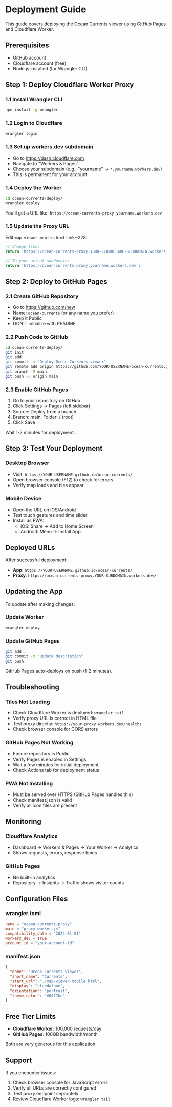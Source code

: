 # Deployment Guide

This guide covers deploying the Ocean Currents viewer using GitHub Pages and Cloudflare Worker.

## Prerequisites

- GitHub account
- Cloudflare account (free)
- Node.js installed (for Wrangler CLI)

## Step 1: Deploy Cloudflare Worker Proxy

### 1.1 Install Wrangler CLI
```bash
npm install -g wrangler
```

### 1.2 Login to Cloudflare
```bash
wrangler login
```

### 1.3 Set up workers.dev subdomain
- Go to https://dash.cloudflare.com
- Navigate to "Workers & Pages"
- Choose your subdomain (e.g., "yourname" → `*.yourname.workers.dev`)
- This is permanent for your account

### 1.4 Deploy the Worker
```bash
cd ocean-currents-deploy/
wrangler deploy
```

You'll get a URL like: `https://ocean-currents-proxy.yourname.workers.dev`

### 1.5 Update the Proxy URL
Edit `map-viewer-mobile.html` line ~228:
```javascript
// Change from:
return 'https://ocean-currents-proxy.YOUR-CLOUDFLARE-SUBDOMAIN.workers.dev';

// To your actual subdomain:
return 'https://ocean-currents-proxy.yourname.workers.dev';
```

## Step 2: Deploy to GitHub Pages

### 2.1 Create GitHub Repository
- Go to https://github.com/new
- Name: `ocean-currents` (or any name you prefer)
- Keep it Public
- DON'T initialize with README

### 2.2 Push Code to GitHub
```bash
cd ocean-currents-deploy/
git init
git add .
git commit -m "Deploy Ocean Currents viewer"
git remote add origin https://github.com/YOUR-USERNAME/ocean-currents.git
git branch -M main
git push -u origin main
```

### 2.3 Enable GitHub Pages
1. Go to your repository on GitHub
2. Click Settings → Pages (left sidebar)
3. Source: Deploy from a branch
4. Branch: main, Folder: / (root)
5. Click Save

Wait 1-2 minutes for deployment.

## Step 3: Test Your Deployment

### Desktop Browser
- Visit: `https://YOUR-USERNAME.github.io/ocean-currents/`
- Open browser console (F12) to check for errors
- Verify map loads and tiles appear

### Mobile Device
- Open the URL on iOS/Android
- Test touch gestures and time slider
- Install as PWA:
  - iOS: Share → Add to Home Screen
  - Android: Menu → Install App

## Deployed URLs

After successful deployment:
- **App**: `https://YOUR-USERNAME.github.io/ocean-currents/`
- **Proxy**: `https://ocean-currents-proxy.YOUR-SUBDOMAIN.workers.dev/`

## Updating the App

To update after making changes:

### Update Worker
```bash
wrangler deploy
```

### Update GitHub Pages
```bash
git add .
git commit -m "Update description"
git push
```

GitHub Pages auto-deploys on push (1-2 minutes).

## Troubleshooting

### Tiles Not Loading
- Check Cloudflare Worker is deployed: `wrangler tail`
- Verify proxy URL is correct in HTML file
- Test proxy directly: `https://your-proxy.workers.dev/healthz`
- Check browser console for CORS errors

### GitHub Pages Not Working
- Ensure repository is Public
- Verify Pages is enabled in Settings
- Wait a few minutes for initial deployment
- Check Actions tab for deployment status

### PWA Not Installing
- Must be served over HTTPS (GitHub Pages handles this)
- Check manifest.json is valid
- Verify all icon files are present

## Monitoring

### Cloudflare Analytics
- Dashboard → Workers & Pages → Your Worker → Analytics
- Shows requests, errors, response times

### GitHub Pages
- No built-in analytics
- Repository → Insights → Traffic shows visitor counts

## Configuration Files

### wrangler.toml
```toml
name = "ocean-currents-proxy"
main = "proxy-worker.js"
compatibility_date = "2024-01-01"
workers_dev = true
account_id = "your-account-id"
```

### manifest.json
```json
{
  "name": "Ocean Currents Viewer",
  "short_name": "Currents",
  "start_url": "./map-viewer-mobile.html",
  "display": "standalone",
  "orientation": "portrait",
  "theme_color": "#0077be"
}
```

## Free Tier Limits

- **Cloudflare Worker**: 100,000 requests/day
- **GitHub Pages**: 100GB bandwidth/month

Both are very generous for this application.

## Support

If you encounter issues:
1. Check browser console for JavaScript errors
2. Verify all URLs are correctly configured
3. Test proxy endpoint separately
4. Review Cloudflare Worker logs: `wrangler tail`
